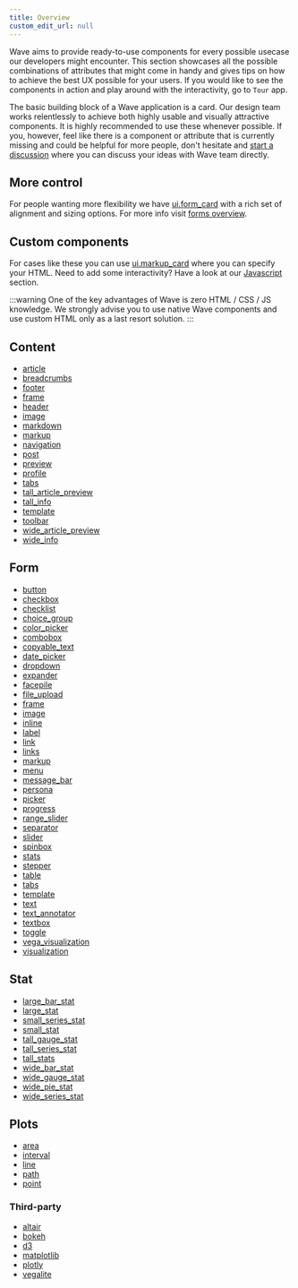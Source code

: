 ```yaml
---
title: Overview
custom_edit_url: null
---
```


Wave aims to provide ready-to-use components for every possible usecase our developers might encounter. This section
showcases all the possible combinations of attributes that might come in handy and gives tips on how to achieve the best UX
possible for your users. If you would like to see the components in action and play around with the interactivity, go to `Tour` app.

The basic building block of a Wave application is a card. Our design team works relentlessly to achieve both highly usable
and visually attractive components. It is highly recommended to use these whenever possible. If you, however, feel like there is
a component or attribute that is currently missing and could be helpful for more people, don't hesitate and [start a discussion](https://github.com/h2oai/wave/discussions) where you can discuss your ideas with Wave team directly.

## More control

For people wanting more flexibility we have [ui.form_card](/docs/api/ui#form_card) with a rich set of alignment and sizing options.
For more info visit [forms overview](/docs/widgets/form/overview).

## Custom components

For cases like these you can use [ui.markup_card](/docs/api/ui#markup_card) where you can specify your HTML. Need to add some interactivity? Have a look at our [Javascript](/docs/javascript) section.

:::warning
One of the key advantages of Wave is zero HTML / CSS / JS knowledge. We strongly advise you to use
native Wave components and use custom HTML only as a last resort solution.
:::

## Content

- [article](/docs/widgets/content/article)
- [breadcrumbs](/docs/widgets/content/breadcrumbs)
- [footer](/docs/widgets/content/footer)
- [frame](/docs/widgets/content/frame)
- [header](/docs/widgets/content/header)
- [image](/docs/widgets/content/image)
- [markdown](/docs/widgets/content/markdown)
- [markup](/docs/widgets/content/markup)
- [navigation](/docs/widgets/content/navigation)
- [post](/docs/widgets/content/post)
- [preview](/docs/widgets/content/preview)
- [profile](/docs/widgets/content/profile)
- [tabs](/docs/widgets/content/tabs)
- [tall_article_preview](/docs/widgets/content/tall_article_preview)
- [tall_info](/docs/widgets/content/tall_info)
- [template](/docs/widgets/content/template)
- [toolbar](/docs/widgets/content/toolbar)
- [wide_article_preview](/docs/widgets/content/wide_article_preview)
- [wide_info](/docs/widgets/content/wide_info)

## Form

- [button](/docs/widgets/form/button)
- [checkbox](/docs/widgets/form/checkbox)
- [checklist](/docs/widgets/form/checklist)
- [choice_group](/docs/widgets/form/choice_group)
- [color_picker](/docs/widgets/form/color_picker)
- [combobox](/docs/widgets/form/combobox)
- [copyable_text](/docs/widgets/form/copyable_text)
- [date_picker](/docs/widgets/form/date_picker)
- [dropdown](/docs/widgets/form/dropdown)
- [expander](/docs/widgets/form/expander)
- [facepile](/docs/widgets/form/facepile)
- [file_upload](/docs/widgets/form/file_upload)
- [frame](/docs/widgets/form/frame)
- [image](/docs/widgets/form/image)
- [inline](/docs/widgets/form/inline)
- [label](/docs/widgets/form/label)
- [link](/docs/widgets/form/link)
- [links](/docs/widgets/form/links)
- [markup](/docs/widgets/form/markup)
- [menu](/docs/widgets/form/menu)
- [message_bar](/docs/widgets/form/message_bar)
- [persona](/docs/widgets/form/persona)
- [picker](/docs/widgets/form/picker)
- [progress](/docs/widgets/form/progress)
- [range_slider](/docs/widgets/form/range_slider)
- [separator](/docs/widgets/form/separator)
- [slider](/docs/widgets/form/slider)
- [spinbox](/docs/widgets/form/spinbox)
- [stats](/docs/widgets/form/stats)
- [stepper](/docs/widgets/form/stepper)
- [table](/docs/widgets/form/table)
- [tabs](/docs/widgets/form/tabs)
- [template](/docs/widgets/form/template)
- [text](/docs/widgets/form/text)
- [text_annotator](/docs/widgets/form/text_annotator)
- [textbox](/docs/widgets/form/textbox)
- [toggle](/docs/widgets/form/toggle)
- [vega_visualization](/docs/widgets/form/vega_visualization)
- [visualization](/docs/widgets/form/visualization)

## Stat

- [large_bar_stat](/docs/widgets/stat/large_bar_stat)
- [large_stat](/docs/widgets/stat/large_stat)
- [small_series_stat](/docs/widgets/stat/small_series_stat)
- [small_stat](/docs/widgets/stat/small_stat)
- [tall_gauge_stat](/docs/widgets/stat/tall_gauge_stat)
- [tall_series_stat](/docs/widgets/stat/tall_series_stat)
- [tall_stats](/docs/widgets/stat/tall_stats)
- [wide_bar_stat](/docs/widgets/stat/wide_bar_stat)
- [wide_gauge_stat](/docs/widgets/stat/wide_gauge_stat)
- [wide_pie_stat](/docs/widgets/stat/wide_pie_stat)
- [wide_series_stat](/docs/widgets/stat/wide_series_stat)

## Plots

- [area](/docs/widgets/plots/area)
- [interval](/docs/widgets/plots/interval)
- [line](/docs/widgets/plots/line)
- [path](/docs/widgets/plots/path)
- [point](/docs/widgets/plots/point)

### Third-party

- [altair](/docs/widgets/plots/third-party/altair)
- [bokeh](/docs/widgets/plots/third-party/bokeh)
- [d3](/docs/widgets/plots/third-party/d3)
- [matplotlib](/docs/widgets/plots/third-party/matplotlib)
- [plotly](/docs/widgets/plots/third-party/plotly)
- [vegalite](/docs/widgets/plots/third-party/vegalite)

